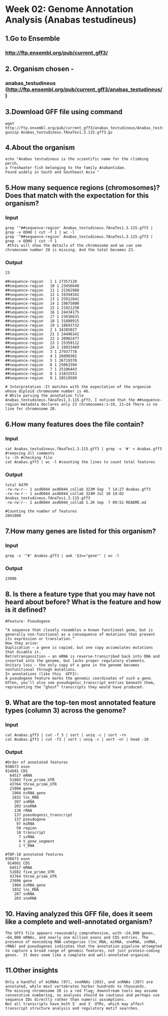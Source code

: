# Week 02: Genome Annotation Analysis (Anabas testudineus)

## 1.Go to Ensemble 
### http://ftp.ensembl.org/pub/current_gff3/

## 2. Organism chosen -
### anabas_testudineus (http://ftp.ensembl.org/pub/current_gff3/anabas_testudineus/)

## 3.Download GFF file using command
```
wget http://ftp.ensembl.org/pub/current_gff3/anabas_testudineus/Anabas_testudineus.fAnaTes1.3.115.gff3.gz
gunzip Anabas_testudineus.fAnaTes1.3.115.gff3.gz 
```
## 4.About the organism
```
echo "Anabas testudineus is the scientific name for the climbing perch,
a freshwater fish belonging to the family Anabantidae.
Found widely in South and Southeast Asia "
```
## 5.How many sequence regions (chromosomes)? Does that match with the expectation for this organism?  
### Input
```
grep '^##sequence-region' Anabas_testudineus.fAnaTes1.3.115.gff3 | grep -v OOHO | cut -f 1 | wc -l
grep '^##sequence-region' Anabas_testudineus.fAnaTes1.3.115.gff3 | grep -v OOHO | cut -f 1
 #this will show the details of the chromosome and we can see chromosome number 20 is missing. And the total becomes 23.
```
### Output
```
23

##sequence-region   1 1 27357120
##sequence-region   10 1 23456640
##sequence-region   11 1 22362968
##sequence-region   12 1 19394341
##sequence-region   13 1 25912841
##sequence-region   14 1 19875000
##sequence-region   15 1 21921250
##sequence-region   16 1 24434175
##sequence-region   17 1 23416631
##sequence-region   18 1 31080915
##sequence-region   19 1 18693732
##sequence-region   2 1 34285027
##sequence-region   21 1 24496341
##sequence-region   22 1 20982477
##sequence-region   23 1 15359112
##sequence-region   24 1 19933469
##sequence-region   3 1 27937778
##sequence-region   4 1 26090302
##sequence-region   5 1 26719370
##sequence-region   6 1 25063394
##sequence-region   7 1 25106443
##sequence-region   8 1 21832553
##sequence-region   9 1 28519589

# Interpretation :It matches with the expectation of the organism whose diploid chromosome number is 46. 
# While parsing the annotation file Anabas_testudineus.fAnaTes1.3.115.gff3, I noticed that the ##sequence-region metadata declares only 23 chromosomes:1–19, 21–24 There is no line for chromosome 20.
```
## 6.How many features does the file contain?
### Input
```
cat Anabas_testudineus.fAnaTes1.3.115.gff3 | grep -v '#' > Anabas.gff3 #removing all comments
ls -lh #checking file
cat Anabas.gff3 | wc -l #counting the lines to count total features
```
### Output 
```
total 647M
-rw-rw-r-- 1 axd6044 axd6044_collab 323M Sep  7 14:27 Anabas.gff3
-rw-rw-r-- 1 axd6044 axd6044_collab 324M Jul 10 19:02 Anabas_testudineus.fAnaTes1.3.115.gff3
-rw-rw-r-- 1 axd6044 axd6044_collab 1.2K Sep  7 09:52 README.md

#Counting the number of features
2041880

```
## 7.How many genes are listed for this organism?
### Input
```
grep -v '^#' Anabas.gff3 | awk '$3=="gene"' | wc -l
```
### Output 
```
23996
```
## 8. Is there a feature type that you may have not heard about before? What is the feature and how is it defined?  
```
#Feature- Pseudogene

“A sequence that closely resembles a known functional gene, but is generally non-functional as a consequence of mutations that prevent its expression or translation.”
How they arise:
Duplication — a gene is copied, but one copy accumulates mutations that disable it.
Retrotransposition — an mRNA is reverse-transcribed back into DNA and inserted into the genome, but lacks proper regulatory elements.
Unitary loss — the only copy of a gene in the genome becomes nonfunctional through mutations.
In annotations (like this  GFF3):
A pseudogene feature marks the genomic coordinates of such a gene. Often, you’ll also see pseudogenic_transcript entries beneath them, representing the “ghost” transcripts they would have produced.
```
## 9. What are the top-ten most annotated feature types (column 3) across the genome?
### Input
```
cat Anabas.gff3 | cut -f 3 | sort | uniq -c | sort -rn
cat Anabas.gff3 | cut -f3 | sort | uniq -c | sort -nr | head -10
```
### Output 
```
#Order of annotated features
938673 exon
914601 CDS
  64517 mRNA
  51602 five_prime_UTR
  43764 three_prime_UTR
  23996 gene
   1904 ncRNA_gene
   1832 lnc_RNA
    207 snRNA
    203 snoRNA
    138 rRNA
    137 pseudogenic_transcript
    137 pseudogene
     97 miRNA
     50 region
     10 transcript
      7 scRNA
      4 V_gene_segment
      1 Y_RNA

#TOP-10 annotated features
938673 exon
 914601 CDS
  64517 mRNA
  51602 five_prime_UTR
  43764 three_prime_UTR
  23996 gene
   1904 ncRNA_gene
   1832 lnc_RNA
    207 snRNA
    203 snoRNA
```
## 10. Having analyzed this GFF file, does it seem like a complete and well-annotated organism?
```
The GFF3 file appears reasonably comprehensive, with ~24,000 genes, ~64,000 mRNAs, and nearly one million exons and CDS entries. The presence of noncoding RNA categories (lnc_RNA, miRNA, snoRNA, snRNA, rRNA) and pseudogenes indicates that the annotation pipeline attempted to capture a broad range of genomic features, not just protein-coding genes.  It does seem like a complete and well-annotated organism. 
```

## 11.Other insights
```
Only a handful of miRNAs (97), snoRNAs (203), and snRNAs (207) are annotated, while most vertebrates harbor hundreds to thousands.
The missing chromosome 20 is a red flag; downstream tools may assume consecutive numbering, so analyses should be cautious and perhaps use sequence IDs directly rather than numeric assumptions.
Not all transcripts have both 5′ and 3′ UTRs, which may affect transcript structure analysis and regulatory motif searches.
```

